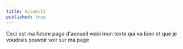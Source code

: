 ```yaml
---
title: Accueil2
published: true
---
```


Ceci est ma future page d'accueil
voici mon texte qui va bien et que je voudrais pouvoir voir sur ma page